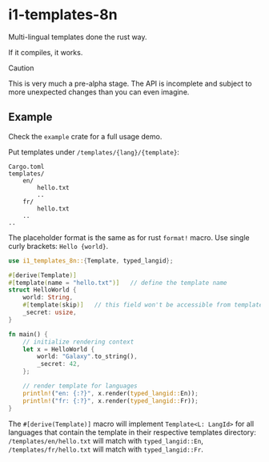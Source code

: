 # i1-templates-8n

Multi-lingual templates done the rust way.

If it compiles, it works.

> [!CAUTION]
> This is very much a pre-alpha stage.
> The API is incomplete and subject to more unexpected changes
> than you can even imagine.

## Example

Check the `example` crate for a full usage demo.

Put templates under `/templates/{lang}/{template}`:
```
Cargo.toml
templates/
    en/
        hello.txt
        ..
    fr/
        hello.txt
    ..
..
```

The placeholder format is the same as for rust `format!` macro.
Use single curly brackets: `Hello {world}`.

```rust
use i1_templates_8n::{Template, typed_langid};

#[derive(Template)]
#[template(name = "hello.txt")]   // define the template name
struct HelloWorld {
    world: String,
    #[template(skip)]   // this field won't be accessible from templates
    _secret: usize,
}

fn main() {
    // initialize rendering context
    let x = HelloWorld {
        world: "Galaxy".to_string(),
        _secret: 42,
    };

    // render template for languages
    println!("en: {:?}", x.render(typed_langid::En));
    println!("fr: {:?}", x.render(typed_langid::Fr));
}
```

The `#[derive(Template)]` macro will implement `Template<L: LangId>` for
all languages that contain the template in their respective templates
directory:
`/templates/en/hello.txt` will match with `typed_langid::En`,
`/templates/fr/hello.txt` will match with `typed_langid::Fr`.
